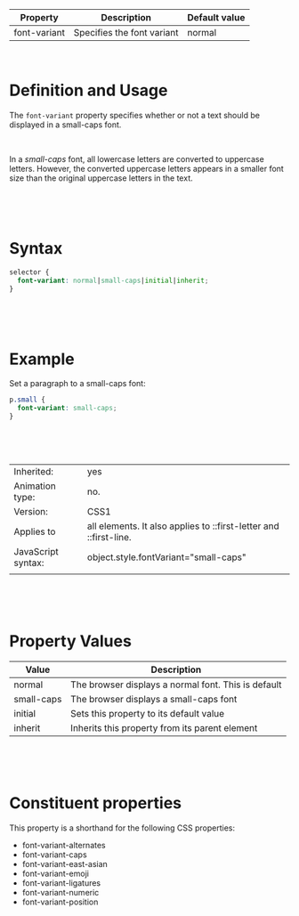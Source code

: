 | Property     | Description                | Default value |
| ------------ | -------------------------- | ------------- |
| font-variant | Specifies the font variant | normal        |

&nbsp;

# Definition and Usage

The `font-variant` property specifies whether or not a text should be displayed in a small-caps font.

&nbsp;

In a _small-caps_ font, all lowercase letters are converted to uppercase letters. However, the converted uppercase letters appears in a smaller font size than the original uppercase letters in the text.

&nbsp;

&nbsp;

# Syntax

```css
selector {
  font-variant: normal|small-caps|initial|inherit;
}
```

&nbsp;

&nbsp;

# Example

Set a paragraph to a small-caps font:

```css
p.small {
  font-variant: small-caps;
}
```

&nbsp;

&nbsp;

|                    |                                                                   |
| ------------------ | ----------------------------------------------------------------- |
| Inherited:         | yes                                                               |
| Animation type:    | no.                                                               |
| Version:           | CSS1                                                              |
| Applies to         | all elements. It also applies to ::first-letter and ::first-line. |
| JavaScript syntax: | object.style.fontVariant="small-caps"                             |
|                    |                                                                   |

&nbsp;

&nbsp;

# Property Values

| Value      | Description                                         |
| ---------- | --------------------------------------------------- |
| normal     | The browser displays a normal font. This is default |
| small-caps | The browser displays a small-caps font              |
| initial    | Sets this property to its default value             |
| inherit    | Inherits this property from its parent element      |

&nbsp;

&nbsp;

# Constituent properties

This property is a shorthand for the following CSS properties:

- font-variant-alternates
- font-variant-caps
- font-variant-east-asian
- font-variant-emoji
- font-variant-ligatures
- font-variant-numeric
- font-variant-position
